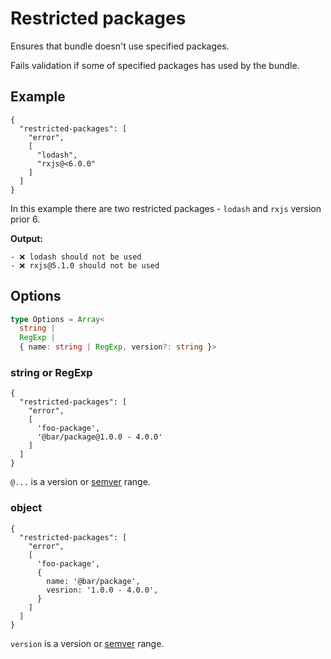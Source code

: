 # Restricted packages

Ensures that bundle doesn't use specified packages.

Fails validation if some of specified packages has used by the bundle.

## Example

```json5
{
  "restricted-packages": [
    "error",
    [
      "lodash",
      "rxjs@<6.0.0"
    ]
  ]
}
```

In this example there are two restricted packages - `lodash` and `rxjs` version prior 6.

**Output:**

```
- ❌ lodash should not be used
- ❌ rxjs@5.1.0 should not be used
```

## Options

```ts
type Options = Array<
  string |
  RegExp |
  { name: string | RegExp, version?: string }>
```

### string or RegExp

```json5
{
  "restricted-packages": [
    "error",
    [
      'foo-package',
      '@bar/package@1.0.0 - 4.0.0'
    ]
  ]
}
```

`@...` is a version or [semver](https://www.npmjs.com/package/semver) range.

### object

```json5
{
  "restricted-packages": [
    "error",
    [
      'foo-package',
      {
        name: '@bar/package',
        vesrion: '1.0.0 - 4.0.0',
      }
    ]
  ]
}
```

`version` is a version or [semver](https://www.npmjs.com/package/semver) range.
